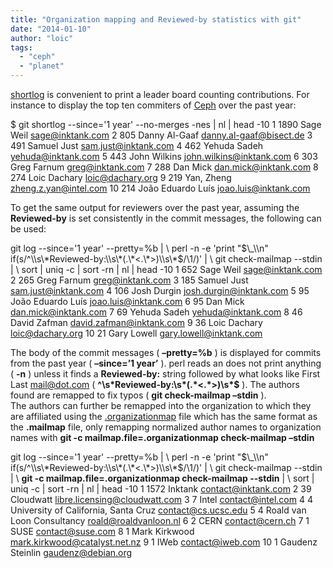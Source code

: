 ```yaml
---
title: "Organization mapping and Reviewed-by statistics with git"
date: "2014-01-10"
author: "loic"
tags: 
  - "ceph"
  - "planet"
---
```


[shortlog](https://www.kernel.org/pub/software/scm/git/docs/git-shortlog.html) is convenient to print a leader board counting contributions. For instance to display the top ten commiters of [Ceph](http://ceph.com/) over the past year:

$ git shortlog --since='1 year' --no-merges -nes | nl | head -10
     1	  1890	Sage Weil <sage@inktank.com>
     2	   805	Danny Al-Gaaf <danny.al-gaaf@bisect.de>
     3	   491	Samuel Just <sam.just@inktank.com>
     4	   462	Yehuda Sadeh <yehuda@inktank.com>
     5	   443	John Wilkins <john.wilkins@inktank.com>
     6	   303	Greg Farnum <greg@inktank.com>
     7	   288	Dan Mick <dan.mick@inktank.com>
     8	   274	Loic Dachary <loic@dachary.org>
     9	   219	Yan, Zheng <zheng.z.yan@intel.com>
    10	   214	João Eduardo Luís <joao.luis@inktank.com>

To get the same output for reviewers over the past year, assuming the **Reviewed-by** is set consistently in the commit messages, the following can be used:

git log  --since='1 year' --pretty=%b | \\
 perl -n -e 'print "$\_\\n" if(s/^\\s\*Reviewed-by:\\s\*(.\*<.\*>)\\s\*$/\\1/)'  | \\
 git check-mailmap --stdin | \\
 sort | uniq -c | sort -rn | nl | head -10
     1	    652 Sage Weil <sage@inktank.com>
     2	    265 Greg Farnum <greg@inktank.com>
     3	    185 Samuel Just <sam.just@inktank.com>
     4	    106 Josh Durgin <josh.durgin@inktank.com>
     5	     95 João Eduardo Luís <joao.luis@inktank.com>
     6	     95 Dan Mick <dan.mick@inktank.com>
     7	     69 Yehuda Sadeh <yehuda@inktank.com>
     8	     46 David Zafman <david.zafman@inktank.com>
     9	     36 Loic Dachary <loic@dachary.org>
    10	     21 Gary Lowell <gary.lowell@inktank.com>

The body of the commit messages ( **–pretty=%b** ) is displayed for commits from the past year ( **–since=’1 year’** ). perl reads an does not print anything ( **\-n** ) unless it finds a **Reviewed-by:** string followed by what looks like First Last <mail@dot.com> ( **^\\s\*Reviewed-by:\\s\*(.\*<.\*>)\\s\*$** ). The authors found are remapped to fix typos ( **git check-mailmap –stdin** ).  
The authors can further be remapped into the organization to which they are affiliated using the [.organizationmap](https://github.com/ceph/ceph/blob/master/.organizationmap) file which has the same format as the **.mailmap** file, only remapping normalized author names to organization names with **git -c mailmap.file=.organizationmap check-mailmap –stdin**

git log  --since='1 year' --pretty=%b | \\
 perl -n -e 'print "$\_\\n" if(s/^\\s\*Reviewed-by:\\s\*(.\*<.\*>)\\s\*$/\\1/)'  | \\
 git check-mailmap --stdin | \\
 **git -c mailmap.file=.organizationmap check-mailmap --stdin** | \\
 sort | uniq -c | sort -rn | nl | head -10
     1	   1572 Inktank <contact@inktank.com>
     2	     39 Cloudwatt <libre.licensing@cloudwatt.com>
     3	      7 Intel <contact@intel.com>
     4	      4 University of California, Santa Cruz <contact@cs.ucsc.edu>
     5	      4 Roald van Loon Consultancy <roald@roaldvanloon.nl>
     6	      2 CERN <contact@cern.ch>
     7	      1 SUSE <contact@suse.com>
     8	      1 Mark Kirkwood <mark.kirkwood@catalyst.net.nz>
     9	      1 IWeb <contact@iweb.com>
    10	      1 Gaudenz Steinlin <gaudenz@debian.org>
